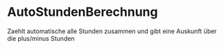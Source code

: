 # AutoStundenBerechnung
 Zaehlt automatische alle Stunden zusammen und gibt eine Auskunft über die plus/minus Stunden
